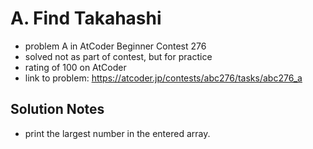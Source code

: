 # A. Find Takahashi

* problem A in AtCoder Beginner Contest 276
* solved not as part of contest, but for practice
* rating of 100 on AtCoder
* link to problem: https://atcoder.jp/contests/abc276/tasks/abc276_a

## Solution Notes

* print the largest number in the entered array.